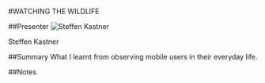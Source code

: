 #WATCHING THE WILDLIFE

##Presenter
![Steffen Kastner](https://raw.githubusercontent.com/avarx/T3CON16/master/Presenter/Steffen_Kastner.png)

Steffen Kastner

##Summary
What I learnt from observing mobile users in their everyday life.

##Notes